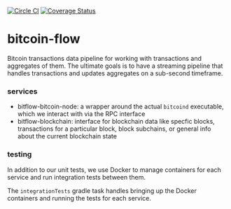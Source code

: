 [![Circle CI](https://circleci.com/gh/drausin/bitflow/tree/develop.svg?style=shield)](https://circleci.com/gh/drausin/bitflow/tree/develop)
[![Coverage Status](https://coveralls.io/repos/github/drausin/bitflow/badge.svg?branch=develop)](https://coveralls.io/github/drausin/bitflow?branch=develop)

# bitcoin-flow
Bitcoin transactions data pipeline for working with transactions and aggregates of them. The ultimate goals is to have a 
streaming pipeline that handles transactions and updates aggregates on a sub-second timeframe.

### services
- bitflow-bitcoin-node: a wrapper around the actual `bitcoind` executable, which we interact with via the RPC interface
- bitflow-blockchain: interface for blockchain data like specfic blocks, transactions for a particular block, 
block subchains, or general info about the current blockchain state
 
### testing
In addition to our unit tests, we use Docker to manage containers for each service and run integration tests between 
them.

The `integrationTests` gradle task handles bringing up the Docker containers and running the tests for each service.  
